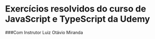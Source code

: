 # Exercícios resolvidos do curso de JavaScript e TypeScript da Udemy 
###Com Instrutor Luiz Otávio Miranda
